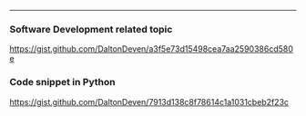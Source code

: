 ---

### Software Development related topic
https://gist.github.com/DaltonDeven/a3f5e73d15498cea7aa2590386cd580e

### Code snippet in Python
https://gist.github.com/DaltonDeven/7913d138c8f78614c1a1031cbeb2f23c

